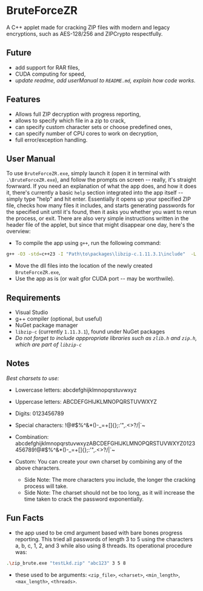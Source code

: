 # BruteForceZR

A C++ applet made for cracking ZIP files with modern and legacy encryptions, such as AES-128/256 and ZIPCrypto respectfully.

## Future
- add support for RAR files,
- CUDA computing for speed,
- *update readme, add userManual to `README.md`, explain how code works.*

## Features
- Allows full ZIP decryption with progress reporting,
- allows to specify which file in a zip to crack,
- can specify custom character sets or choose predefined ones,
- can specify number of CPU cores to work on decryption,
- full error/exception handling.

## User Manual
To use `BruteForceZR.exe`, simply launch it (open it in terminal with `.\BruteForceZR.exe`), and follow the prompts on screen -- really, it's straight fowrward. If you need an explanation of what the app does, and how it does it, there's currently a basic `help` section integrated into the app itself -- simply type "help" and hit enter. Essentially it opens up your specified ZIP file, checks how many files it includes, and starts generating passwords for the specified unit until it's found, then it asks you whether you want to rerun the process, or exit. There are also very simple instructions written in the header file of the applet, but since that might disappear one day, here's the overview:

- To compile the app using `g++`, run the following command:
```bash
g++ -O3 -std=c++23 -I "Path\to\packages\libzip-c.1.11.3.1\include"  -L "Path\to\packages\libzip-c.1.11.3.1\lib\windows\x64\release" -o BruteForceZR BruteForceZR.cpp -lzip -pthread -lz
```
- Move the dll files into the location of the newly created `BruteForceZR.exe`,
- Use the app as is (or wait gfor CUDA port -- may be worthwile).

## Requirements
- Visual Studio
- g++ compiler (optional, but useful)
- NuGet package manager
- `libzip-c` (currently `1.11.3.1`), found under NuGet packages
- *Do not forget to include apppropriate libraries such as `zlib.h` and `zip.h`, which are part of `libzip-c`*

## Notes
*Best charsets to use:*
- Lowercase letters: abcdefghijklmnopqrstuvwxyz
- Uppercase letters: ABCDEFGHIJKLMNOPQRSTUVWXYZ
- Digits: 0123456789
- Special characters: !@#$%^&*()-_=+[]{};:'",.<>?/|`~
- Combination: abcdefghijklmnopqrstuvwxyzABCDEFGHIJKLMNOPQRSTUVWXYZ0123456789!@#$%^&*()-_=+[]{};:'",.<>?/|`~
- Custom: You can create your own charset by combining any of the above characters.

  - Side Note: The more characters you include, the longer the cracking process will take.
  - Side Note: The charset should not be too long, as it will increase the time taken to crack the password exponentially.

## Fun Facts
- the app used to be cmd argument based with bare bones progress reporting. This tried all passwords of length 3 to 5 using the characters a, b, c, 1, 2, and 3 while also using 8 threads. Its operational procedure was:
```bash
.\zip_brute.exe "testLkd.zip" "abc123" 3 5 8
```
- these used to be arguments: `<zip_file>`, `<charset>`, `<min_length>`, `<max_length>`, `<threads>`.
